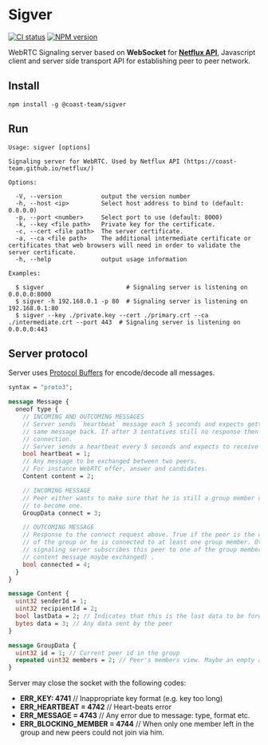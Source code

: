 # Sigver

[![CI status][ci-img]][ci-url]
[![NPM version][npm-img]][npm-url]

WebRTC Signaling server based on **WebSocket** for [**Netflux API**](https://coast-team.github.io/netflux), Javascript client and server side transport API for establishing peer to peer network.

## Install

```shell
npm install -g @coast-team/sigver
```

## Run

```shell
Usage: sigver [options]

Signaling server for WebRTC. Used by Netflux API (https://coast-team.github.io/netflux/)

Options:

  -V, --version           output the version number
  -h, --host <ip>         Select host address to bind to (default: 0.0.0.0)
  -p, --port <number>     Select port to use (default: 8000)
  -k, --key <file path>   Private key for the certificate.
  -c, --cert <file path>  The server certificate.
  -a, --ca <file path>    The additional intermediate certificate or certificates that web browsers will need in order to validate the server certificate.
  -h, --help              output usage information

Examples:

  $ sigver                       # Signaling server is listening on 0.0.0.0:8000
  $ sigver -h 192.168.0.1 -p 80  # Signaling server is listening on 192.168.0.1:80
  $ sigver --key ./private.key --cert ./primary.crt --ca ./intermediate.crt --port 443  # Signaling server is listening on 0.0.0.0:443
```

## Server protocol

Server uses [Protocol Buffers](https://developers.google.com/protocol-buffers/) for encode/decode all messages.

```protobuf
syntax = "proto3";

message Message {
  oneof type {
    // INCOMING AND OUTCOMING MESSAGES
    // Server sends `heartbeat` message each 5 seconds and expects getting the
    // same message back. If after 3 tentatives still no response then close the
    // connection.
    // Server sends a heartbeat every 5 seconds and expects to receive it as well. After three missed heartbeats
    bool heartbeat = 1;
    // Any message to be exchanged between two peers.
    // For instance WebRTC offer, answer and candidates.
    Content content = 2;

    // INCOMING MESSAGE
    // Peer either wants to make sure that he is still a group member or wants
    // to become one.
    GroupData connect = 3;

    // OUTCOMING MESSAGE
    // Response to the connect request above. True if the peer is the only member
    // of the group or he is connected to at least one group member. Otherwise the
    // signaling server subscribes this peer to one of the group member (i.e. the
    // content message maybe exchanged) .
    bool connected = 4;
  }
}

message Content {
  uint32 senderId = 1;
  uint32 recipientId = 2;
  bool lastData = 2; // Indicates that this is the last data to be forwarded
  bytes data = 3; // Any data sent by the peer
}

message GroupData {
  uint32 id = 1; // Current peer id in the group
  repeated uint32 members = 2; // Peer's members view. Maybe an empty array.
}
```

Server may close the socket with the following codes:

- **ERR_KEY: 4741** // Inappropriate key format (e.g. key too long)
- **ERR_HEARTBEAT = 4742** // Heart-beats error
- **ERR_MESSAGE = 4743** // Any error due to message: type, format etc.
- **ERR_BLOCKING_MEMBER = 4744** // When only one member left in the group and new peers could not join via him.


[ci-img]: https://github.com/coast-team/sigver/actions/workflows/ci.yml/badge.svg
[ci-url]: https://github.com/coast-team/sigver/actions/workflows/ci.yml
[npm-img]: https://img.shields.io/npm/v/@coast-team/sigver.svg
[npm-url]: https://www.npmjs.com/package/@coast-team/sigver
